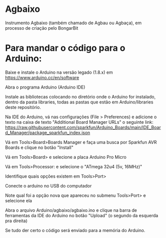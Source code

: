 # Agbaixo
Instrumento Agbaixo (também chamado de Agbau ou Agbaça), em processo de criação pelo BongarBit

# Para mandar o código para o Arduino:

Baixe e instale o Arduino na versão legado (1.8.x) em https://www.arduino.cc/en/software

Abra o programa Arduino (Arduino IDE)

Instale as bibliotecas colocando no diretório onde o Arduino for instalado, dentro da pasta libraries, todas as pastas que estão em Arduino/libraries deste repositório.

Na IDE do Arduino, vá nas configurações (File > Preferences) e adicione o texto na caixa de texto "Additional Board Manager URLs" o seguinte link: https://raw.githubusercontent.com/sparkfun/Arduino_Boards/main/IDE_Board_Manager/package_sparkfun_index.json

Vá em Tools>Board>Boards Manager e faça uma busca por Sparkfun AVR Boards e clique no botão "Install"

Vá em Tools>Board> e selecione a placa Arduino Pro Micro

Vá em Tools>Processor: e selecione o "ATmega 32u4 (5v, 16MHz)"

Identifique quais opções existem em Tools>Port>

Conecte o arduino no USB do computador

Note qual foi a opção nova que apareceu no submenu Tools>Port> e selecione ela

Abra o arquivo Arduino/agbaixo/agbaixo.ino e clique na barra de ferramentas da IDE do Arduino no botão "Upload" (o segundo da esquerda pra direita)

Se tudo der certo o código será enviado para a memória do Arduino.





